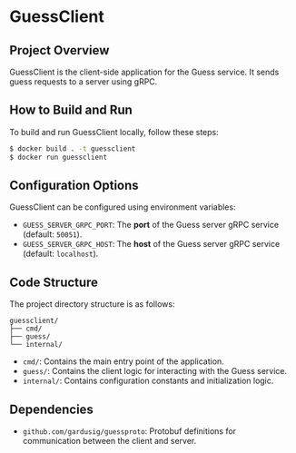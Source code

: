 # GuessClient

## Project Overview

GuessClient is the client-side application for the Guess service. It sends guess requests to a server using gRPC.

## How to Build and Run

To build and run GuessClient locally, follow these steps:

```bash
$ docker build . -t guessclient
$ docker run guessclient
```

## Configuration Options
GuessClient can be configured using environment variables:

- `GUESS_SERVER_GRPC_PORT`: The **port** of the Guess server gRPC service (default: `50051`).
- `GUESS_SERVER_GRPC_HOST`: The **host** of the Guess server gRPC service (default: `localhost`).

## Code Structure
The project directory structure is as follows:

```
guessclient/
├── cmd/
├── guess/
└── internal/
```

- `cmd/`: Contains the main entry point of the application.
- `guess/`: Contains the client logic for interacting with the Guess service.
- `internal/`: Contains configuration constants and initialization logic.

## Dependencies

- `github.com/gardusig/guessproto`: Protobuf definitions for communication between the client and server.
